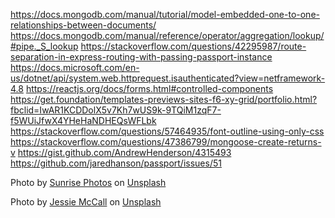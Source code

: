 https://docs.mongodb.com/manual/tutorial/model-embedded-one-to-one-relationships-between-documents/
https://docs.mongodb.com/manual/reference/operator/aggregation/lookup/#pipe._S_lookup
https://stackoverflow.com/questions/42295987/route-separation-in-express-routing-with-passing-passport-instance
https://docs.microsoft.com/en-us/dotnet/api/system.web.httprequest.isauthenticated?view=netframework-4.8
https://reactjs.org/docs/forms.html#controlled-components
https://get.foundation/templates-previews-sites-f6-xy-grid/portfolio.html?fbclid=IwAR1KCDDolX5v7Kh7wUS9k-9TQiM1zqF7-f5WUiJfwX4YHeHaNDHEQsWFLbk
https://stackoverflow.com/questions/57464935/font-outline-using-only-css
https://stackoverflow.com/questions/47386799/mongoose-create-returns-v
https://gist.github.com/AndrewHenderson/4315493
https://github.com/jaredhanson/passport/issues/51

<span>Photo by <a href="https://unsplash.com/@sunrisephotography?utm_source=unsplash&amp;utm_medium=referral&amp;utm_content=creditCopyText">Sunrise Photos</a> on <a href="https://unsplash.com/?utm_source=unsplash&amp;utm_medium=referral&amp;utm_content=creditCopyText">Unsplash</a></span>

<span>Photo by <a href="https://unsplash.com/@littlegreeneyes?utm_source=unsplash&amp;utm_medium=referral&amp;utm_content=creditCopyText">Jessie McCall</a> on <a href="https://unsplash.com/s/photos/menu?utm_source=unsplash&amp;utm_medium=referral&amp;utm_content=creditCopyText">Unsplash</a></span>

